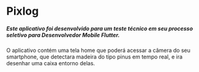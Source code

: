 # Pixlog


##### Este aplicativo foi desenvolvido para um teste técnico em seu processo seletivo para Desenvolvedor Mobile Flutter.
O aplicativo contém uma tela home que poderá acessar a câmera do seu smartphone, que detectara madeira do tipo pinus em tempo real,
e ira desenhar uma caixa entorno delas. 


